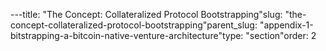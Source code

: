 ---title: "The Concept: Collateralized Protocol Bootstrapping"slug: "the-concept-collateralized-protocol-bootstrapping"parent_slug: "appendix-1-bitstrapping-a-bitcoin-native-venture-architecture"type: "section"order: 2